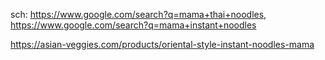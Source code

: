 sch: https://www.google.com/search?q=mama+thai+noodles, https://www.google.com/search?q=mama+instant+noodles

https://asian-veggies.com/products/oriental-style-instant-noodles-mama
